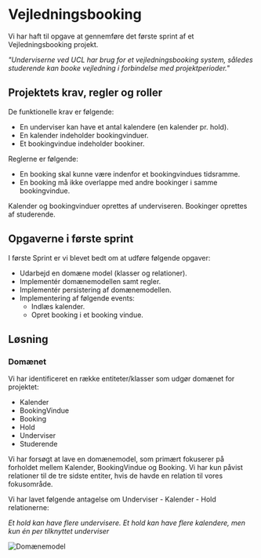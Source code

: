 # Vejledningsbooking

Vi har haft til opgave at gennemføre det første sprint af et Vejledningsbooking projekt. 

*"Underviserne ved UCL har brug for et vejledningsbooking system, således studerende kan booke vejledning i forbindelse med projektperioder."*

## Projektets krav, regler og roller

De funktionelle krav er følgende:
- En underviser kan have et antal kalendere (en kalender pr. hold).
- En kalender indeholder bookingvinduer.
- Et bookingvindue indeholder bookiner.

Reglerne er følgende:
- En booking skal kunne være indenfor et bookingvindues tidsramme.
- En booking må ikke overlappe med andre bookinger i samme bookingvindue.

Kalender og bookingvinduer oprettes af underviseren.
Bookinger oprettes af studerende.

## Opgaverne i første sprint

I første Sprint er vi blevet bedt om at udføre følgende opgaver:

* Udarbejd en domæne model (klasser og relationer).
* Implementér domænemodellen samt regler.
* Implementér persistering af domænemodellen.
* Implementering af følgende events:
  * Indlæs kalender.
  * Opret booking i et booking vindue.


## Løsning

### Domænet

Vi har identificeret en række entiteter/klasser som udgør domænet for projektet:

* Kalender
* BookingVindue
* Booking
* Hold
* Underviser
* Studerende

Vi har forsøgt at lave en domænemodel, som primært fokuserer på forholdet mellem Kalender, BookingVindue og Booking. Vi har kun påvist relationer til de tre sidste entiter, hvis de havde en relation til vores fokusområde.

Vi har lavet følgende antagelse om Underviser - Kalender - Hold relationerne:

*Et hold kan have flere undervisere. Et hold kan have flere kalendere, men kun én per tilknyttet underviser*


![Domænemodel](/design/Domænemodel.png)



